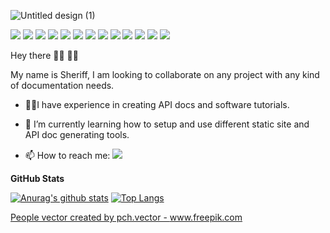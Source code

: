 ![Untitled design (1)](https://user-images.githubusercontent.com/59125401/89686714-bf399d80-d8f6-11ea-81ba-05baf267aba1.png)

<img src="https://img.shields.io/badge/python%20-%2314354C.svg?&style=for-the-badge&logo=python&logoColor=white"/> <img src="https://img.shields.io/badge/markdown-%23000000.svg?&style=for-the-badge&logo=markdown&logoColor=white"/> <img src="https://img.shields.io/badge/git%20-%23F05033.svg?&style=for-the-badge&logo=git&logoColor=white"/> <img src="https://img.shields.io/badge/javascript-%23F7DF1E.svg?&style=for-the-badge&logo=javascript&logoColor=white"/> <img src="https://img.shields.io/badge/swagger-%2385EA2D.svg?&style=for-the-badge&logo=swagger&logoColor=white"/> <img src="https://img.shields.io/badge/stoplight-%2314354C.svg?&style=for-the-badge&logo=stoplight&logoColor=white"/> <img src="https://img.shields.io/badge/postman-%23FF6C37.svg?&style=for-the-badge&logo=postman&logoColor=white"/> <img src="https://img.shields.io/badge/slate-%2314354C.svg?&style=for-the-badge&logo=slate&logoColor=white"/> <img src="https://img.shields.io/badge/docusaurus-%2314354C.svg?&style=for-the-badge&logo=docusaurus&logoColor=white"/> <img src="https://img.shields.io/badge/docz-%2314354C.svg?&style=for-the-badge&logo=docz&logoColor=white"/> <img src="https://img.shields.io/badge/mkdocs-%2314354C.svg?&style=for-the-badge&logo=mkdocs&logoColor=white"/> <img src="https://img.shields.io/badge/jekyll-%23CC0000.svg?&style=for-the-badge&logo=jekyll&logoColor=white"/> <img src="https://img.shields.io/badge/hugo-%23FF4088.svg?&style=for-the-badge&logo=hugo&logoColor=white"/>

Hey there 👋🏿 👋🏿


My name is Sheriff, I am looking to collaborate on any project with any kind of documentation needs.


- 🏋🏿‍I have experience in creating API docs and software tutorials. 

- 🔭 I’m currently learning how to setup and use different static site and API doc generating tools.

- 📫 How to reach me: <a href="mailto:quadrisheriff0@gmail.com"><img src="https://img.shields.io/badge/gmail-%23D14836.svg?&style=for-the-badge&logo=gmail&logoColor=white"/></a>


**GitHub Stats**


[![Anurag's github stats](https://github-readme-stats.vercel.app/api?username=Quadrisheriff&show_icons=true)](https://github.com/anuraghazra/github-readme-stats) [![Top Langs](https://github-readme-stats.vercel.app/api/top-langs/?username=Quadrisheriff)](https://github.com/anuraghazra/github-readme-stats)

<a href='https://www.freepik.com/vectors/people'>People vector created by pch.vector - www.freepik.com</a>

<!--
**Quadrisheriff/QuadriSheriff** is a ✨ _special_ ✨ repository because its `README.md` (this file) appears on your GitHub profile.

Here are some ideas to get you started:

- 🔭 I’m currently working on ...
- 🌱 I’m currently learning ...
- 👯 I’m looking to collaborate on ...
- 🤔 I’m looking for help with ...
- 💬 Ask me about ...
- 📫 How to reach me: ...
- 😄 Pronouns: ...
- ⚡ Fun fact: ...
-->
